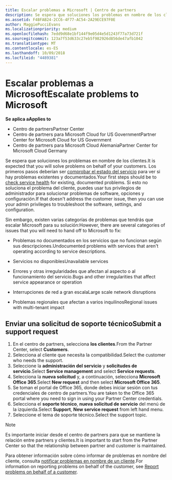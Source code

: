 ```yaml
---
title: Escalar problemas a Microsoft | Centro de partners
description: Se espera que soluciones los problemas en nombre de los clientes.
ms.assetid: F4BFAB24-2CC6-4F77-AC54-2A29ECE97F0E
author: MaggiePucciEvans
ms.localizationpriority: medium
ms.openlocfilehash: 7edd9d68e1bf144f9e05d4e5d1243f77a73d721f
ms.sourcegitcommit: 123a7f53d633c27eb5f982926d856de47afb1042
ms.translationtype: MT
ms.contentlocale: es-ES
ms.lasthandoff: 10/09/2018
ms.locfileid: "4489381"
---
```

# <a name="escalate-problems-to-microsoft"></a><span data-ttu-id="b6efa-103">Escalar problemas a Microsoft</span><span class="sxs-lookup"><span data-stu-id="b6efa-103">Escalate problems to Microsoft</span></span>

**<span data-ttu-id="b6efa-104">Se aplica a</span><span class="sxs-lookup"><span data-stu-id="b6efa-104">Applies to</span></span>**

-  <span data-ttu-id="b6efa-105">Centro de partners</span><span class="sxs-lookup"><span data-stu-id="b6efa-105">Partner Center</span></span>
-  <span data-ttu-id="b6efa-106">Centro de partners para Microsoft Cloud for US Government</span><span class="sxs-lookup"><span data-stu-id="b6efa-106">Partner Center for Microsoft Cloud for US Government</span></span>
-  <span data-ttu-id="b6efa-107">Centro de partners para Microsoft Cloud Alemania</span><span class="sxs-lookup"><span data-stu-id="b6efa-107">Partner Center for Microsoft Cloud Germany</span></span>

<span data-ttu-id="b6efa-108">Se espera que soluciones los problemas en nombre de los clientes.</span><span class="sxs-lookup"><span data-stu-id="b6efa-108">It is expected that you will solve problems on behalf of your customers.</span></span> <span data-ttu-id="b6efa-109">Los primeros pasos deberían ser [comprobar el estado del servicio](check-service-health.md) para ver si hay problemas existentes y documentados.</span><span class="sxs-lookup"><span data-stu-id="b6efa-109">Your first steps should be to [check service health](check-service-health.md) for existing, documented problems.</span></span> <span data-ttu-id="b6efa-110">Si esto no soluciona el problema del cliente, puedes usar tus privilegios de administrador para solucionar problemas de software, opciones y configuración.</span><span class="sxs-lookup"><span data-stu-id="b6efa-110">If that doesn't address the customer issue, then you can use your admin privileges to troubleshoot the software, settings, and configuration.</span></span>

<span data-ttu-id="b6efa-111">Sin embargo, existen varias categorías de problemas que tendrás que escalar Microsoft para su solución:</span><span class="sxs-lookup"><span data-stu-id="b6efa-111">However, there are several categories of issues that you will need to hand off to Microsoft to fix:</span></span>

-   <span data-ttu-id="b6efa-112">Problemas no documentados en los servicios que no funcionan según sus descripciones.</span><span class="sxs-lookup"><span data-stu-id="b6efa-112">Undocumented problems with services that aren't operating according to service descriptions.</span></span>

-   <span data-ttu-id="b6efa-113">Servicios no disponibles</span><span class="sxs-lookup"><span data-stu-id="b6efa-113">Unavailable services</span></span>

-   <span data-ttu-id="b6efa-114">Errores y otras irregularidades que afectan al aspecto o al funcionamiento del servicio.</span><span class="sxs-lookup"><span data-stu-id="b6efa-114">Bugs and other irregularities that affect service appearance or operation</span></span>

-   <span data-ttu-id="b6efa-115">Interrupciones de red a gran escala</span><span class="sxs-lookup"><span data-stu-id="b6efa-115">Large scale network disruptions</span></span>

-   <span data-ttu-id="b6efa-116">Problemas regionales que afectan a varios inquilinos</span><span class="sxs-lookup"><span data-stu-id="b6efa-116">Regional issues with multi-tenant impact</span></span>

## <a name="submit-a-support-request"></a><span data-ttu-id="b6efa-117">Enviar una solicitud de soporte técnico</span><span class="sxs-lookup"><span data-stu-id="b6efa-117">Submit a support request</span></span>

1. <span data-ttu-id="b6efa-118">En el centro de partners, selecciona **los clientes**.</span><span class="sxs-lookup"><span data-stu-id="b6efa-118">From the Partner Center, select **Customers**.</span></span>
2. <span data-ttu-id="b6efa-119">Selecciona al cliente que necesita la compatibilidad.</span><span class="sxs-lookup"><span data-stu-id="b6efa-119">Select the customer who needs the support.</span></span>
3. <span data-ttu-id="b6efa-120">Seleccione la **administración del servicio** y **solicitudes de servicio**.</span><span class="sxs-lookup"><span data-stu-id="b6efa-120">Select **Service management** and select **Service requests**.</span></span>
4. <span data-ttu-id="b6efa-121">Selecciona la **nueva solicitud** y, a continuación, selecciona **Microsoft Office 365**.</span><span class="sxs-lookup"><span data-stu-id="b6efa-121">Select **New request** and then select **Microsoft Office 365**.</span></span>
5. <span data-ttu-id="b6efa-122">Se toman el portal de Office 365, donde debes iniciar sesión con tus credenciales de centro de partners.</span><span class="sxs-lookup"><span data-stu-id="b6efa-122">You are taken to the Office 365 portal where you need to sign in using your Partner Center credentials.</span></span>
6. <span data-ttu-id="b6efa-123">Selecciona el **soporte técnico**, **nueva solicitud de servicio** del menú de la izquierda.</span><span class="sxs-lookup"><span data-stu-id="b6efa-123">Select **Support**, **New service request** from left hand menu.</span></span>
7. <span data-ttu-id="b6efa-124">Seleccione el tema de soporte técnico.</span><span class="sxs-lookup"><span data-stu-id="b6efa-124">Select the support topic.</span></span>

>[!NOTE]
><span data-ttu-id="b6efa-125">Es importante iniciar desde el centro de partners para que se mantiene la relación entre partners y clientes.</span><span class="sxs-lookup"><span data-stu-id="b6efa-125">It is important to start from the Partner Center so that the relationship between partner and customer is maintained.</span></span> 


<span data-ttu-id="b6efa-126">Para obtener información sobre cómo informar de problemas en nombre del cliente, consulta [notificar problemas en nombre de un cliente](report-problems-on-behalf-of-a-customer.md).</span><span class="sxs-lookup"><span data-stu-id="b6efa-126">For information on reporting problems on behalf of the customer, see [Report problems on behalf of a customer](report-problems-on-behalf-of-a-customer.md).</span></span>

 

 



